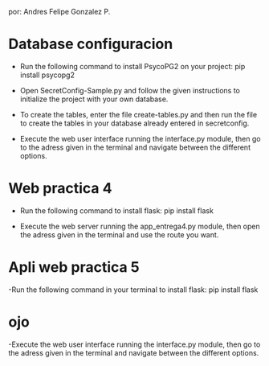 

por: Andres Felipe Gonzalez P.

# Database configuracion

- Run the following command to install PsycoPG2 on your project:
pip install psycopg2

- Open SecretConfig-Sample.py and follow the given instructions to initialize the project with your own database.

- To create the tables, enter the file create-tables.py and then run the file to create the tables in your database already entered in secretconfig.

- Execute the web user interface running the interface.py module, then go to the adress given in the terminal and navigate between the different options.

# Web practica 4

- Run the following command to install flask:
    pip install flask

- Execute the web server running the app_entrega4.py module, then open the adress given in the terminal and use the route you want.

# Apli web practica 5

-Run the following command in your terminal to install flask: pip install flask
# ojo
-Execute the web user interface running the interface.py module, then go to the adress given in the terminal and navigate between the different options.